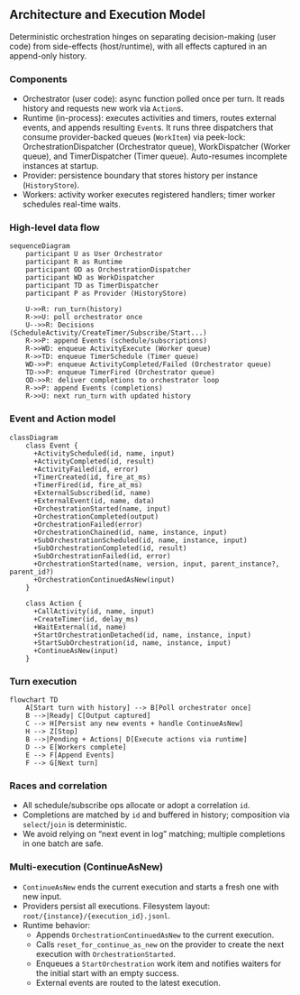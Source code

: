 ## Architecture and Execution Model

Deterministic orchestration hinges on separating decision-making (user code) from side-effects (host/runtime), with all effects captured in an append-only history.

### Components

- Orchestrator (user code): async function polled once per turn. It reads history and requests new work via `Action`s.
- Runtime (in-process): executes activities and timers, routes external events, and appends resulting `Event`s. It runs three dispatchers that consume provider-backed queues (`WorkItem`) via peek-lock: OrchestrationDispatcher (Orchestrator queue), WorkDispatcher (Worker queue), and TimerDispatcher (Timer queue). Auto-resumes incomplete instances at startup.
- Provider: persistence boundary that stores history per instance (`HistoryStore`).
- Workers: activity worker executes registered handlers; timer worker schedules real-time waits.

### High-level data flow

```mermaid
sequenceDiagram
    participant U as User Orchestrator
    participant R as Runtime
    participant OD as OrchestrationDispatcher
    participant WD as WorkDispatcher
    participant TD as TimerDispatcher
    participant P as Provider (HistoryStore)

    U->>R: run_turn(history)
    R->>U: poll orchestrator once
    U-->>R: Decisions (ScheduleActivity/CreateTimer/Subscribe/Start...)
    R->>P: append Events (schedule/subscriptions)
    R->>WD: enqueue ActivityExecute (Worker queue)
    R->>TD: enqueue TimerSchedule (Timer queue)
    WD->>P: enqueue ActivityCompleted/Failed (Orchestrator queue)
    TD->>P: enqueue TimerFired (Orchestrator queue)
    OD->>R: deliver completions to orchestrator loop
    R->>P: append Events (completions)
    R->>U: next run_turn with updated history
```

### Event and Action model

```mermaid
classDiagram
    class Event {
      +ActivityScheduled(id, name, input)
      +ActivityCompleted(id, result)
      +ActivityFailed(id, error)
      +TimerCreated(id, fire_at_ms)
      +TimerFired(id, fire_at_ms)
      +ExternalSubscribed(id, name)
      +ExternalEvent(id, name, data)
      +OrchestrationStarted(name, input)
      +OrchestrationCompleted(output)
      +OrchestrationFailed(error)
      +OrchestrationChained(id, name, instance, input)
      +SubOrchestrationScheduled(id, name, instance, input)
      +SubOrchestrationCompleted(id, result)
      +SubOrchestrationFailed(id, error)
      +OrchestrationStarted(name, version, input, parent_instance?, parent_id?)
      +OrchestrationContinuedAsNew(input)
    }

    class Action {
      +CallActivity(id, name, input)
      +CreateTimer(id, delay_ms)
      +WaitExternal(id, name)
      +StartOrchestrationDetached(id, name, instance, input)
      +StartSubOrchestration(id, name, instance, input)
      +ContinueAsNew(input)
    }
```

### Turn execution

```mermaid
flowchart TD
    A[Start turn with history] --> B[Poll orchestrator once]
    B -->|Ready| C[Output captured]
    C --> H[Persist any new events + handle ContinueAsNew]
    H --> Z[Stop]
    B -->|Pending + Actions| D[Execute actions via runtime]
    D --> E[Workers complete]
    E --> F[Append Events]
    F --> G[Next turn]
```

### Races and correlation

- All schedule/subscribe ops allocate or adopt a correlation `id`.
- Completions are matched by `id` and buffered in history; composition via `select`/`join` is deterministic.
- We avoid relying on “next event in log” matching; multiple completions in one batch are safe.

### Multi-execution (ContinueAsNew)

- `ContinueAsNew` ends the current execution and starts a fresh one with new input.
- Providers persist all executions. Filesystem layout: `root/{instance}/{execution_id}.jsonl`.
- Runtime behavior:
  - Appends `OrchestrationContinuedAsNew` to the current execution.
  - Calls `reset_for_continue_as_new` on the provider to create the next execution with `OrchestrationStarted`.
  - Enqueues a `StartOrchestration` work item and notifies waiters for the initial start with an empty success.
  - External events are routed to the latest execution.


